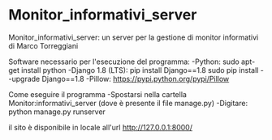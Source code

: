 # Monitor_informativi_server
Monitor_informativi_server: un server per la gestione di monitor informativi di Marco Torreggiani

Software necessario per l'esecuzione del programma:
-Python:
sudo apt-get install python
-Django 1.8 (LTS):
pip install Django==1.8
sudo pip install --upgrade Django==1.8
-Pillow:
https://pypi.python.org/pypi/Pillow

Come eseguire il programma
-Spostarsi nella cartella Monitor:informativi_server (dove è presente il file manage.py)
-Digitare: python manage.py runserver

il sito è disponibile in locale all'url http://127.0.0.1:8000/
